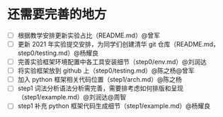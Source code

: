 # 还需要完善的地方

- [ ] 根据教学安排更新实验占比（README.md）@曾军
- [ ] 更新 2021 年实验提交安排，为同学们创建清华 git 仓库（README.md，step0/testing.md）@杨耀良
- [ ] 完善实验框架环境配置中各工具安装细节（step0/env.md）@刘润达
- [ ] 将实验框架放到 github 上（step0/testing.md）@陈之杨@曾军
- [ ] 加入 python 框架相关代码位置（step1/arch.md）@陈之杨
- [ ] step1 词法分析语法分析需完善，需要排考虑如何排版和呈现（step1/example.md）@刘润达@周智
- [ ] step1 补充 python 框架代码生成细节（step1/example.md）@杨耀良 